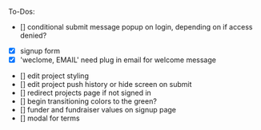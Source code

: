 To-Dos:

- [] conditional submit message popup on login, depending on if access denied?
- [x] signup form
- [x] 'weclome, EMAIL' need plug in email for welcome message

* [] edit project styling
* [] edit project push history or hide screen on submit
* [] redirect projects page if not signed in
* [] begin transitioning colors to the green?
* [] funder and fundraiser values on signup page
* [] modal for terms
